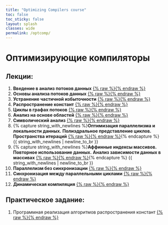 ```yaml
---
title: "Optimizing Compilers course"
toc: false
toc_sticky: false
layout: splash
classes: wide
permalink: /optcomp/
---
```


# Оптимизирующие компиляторы

## Лекции:
1. **Введение в анализ потоков данных** [{% raw %}<i class="far fa-file-pdf"></i>{% endraw %}](https://1drv.ms/b/s!AvzRvFPaT_BOgpp56piflUZWrFdt7A?e=FsBCwE)
2. **Основы анализа потоков данных** [{% raw %}<i class="far fa-file-pdf"></i>{% endraw %}](https://1drv.ms/b/s!AvzRvFPaT_BOgpp6ui_y1PHVtKxz7g?e=JhUiMP)
3. **Устранение частичной избыточности** [{% raw %}<i class="far fa-file-pdf"></i>{% endraw %}](https://1drv.ms/b/s!AvzRvFPaT_BOgpp7BPw3dYC9oFmkTA?e=G3QgX1)
4. **Распространение констант** [{% raw %}<i class="far fa-file-pdf"></i>{% endraw %}](https://1drv.ms/b/s!AvzRvFPaT_BOgpp8WixzJRkHKoiZbA?e=VwXJdK)
5. **Циклы в графах потоков** [{% raw %}<i class="far fa-file-pdf"></i>{% endraw %}](https://1drv.ms/b/s!AvzRvFPaT_BOgpp9qmRkvq0dSvH9Zg?e=5accDu)
6. **Анализ на основе областей** [{% raw %}<i class="far fa-file-pdf"></i>{% endraw %}](https://1drv.ms/b/s!AvzRvFPaT_BOgpp-DATYW-ZAzu9fkg?e=ABPXq5)
7. **Символический анализ** [{% raw %}<i class="far fa-file-pdf"></i>{% endraw %}](https://1drv.ms/b/s!AvzRvFPaT_BOgpp_y3bkKpvGdies2A?e=Hxatiz)
8. {% capture string_with_newlines %}**Оптимизация параллелизма и локальности данных.**
 **Полиэдральное представление циклов. Пространства итераций** [{% raw %}<i class="far fa-file-pdf"></i>{% endraw %}](https://1drv.ms/b/s!AvzRvFPaT_BOgpsA8PfOU2kPAQT7lg?e=XzZPk0){% endcapture %}
 {{ string_with_newlines | newline_to_br }}
9. {% capture string_with_newlines %}**Аффинные индексы массивов. Повторное использование данных.**
 **Анализ зависимости данных в массивах** [{% raw %}<i class="far fa-file-pdf"></i>{% endraw %}](https://1drv.ms/b/s!AvzRvFPaT_BOgpsBdTZnlRKSNARtgw?e=X2kiPv){% endcapture %}
 {{ string_with_newlines | newline_to_br }}
10. **Параллелизм без синхронизации** [{% raw %}<i class="far fa-file-pdf"></i>{% endraw %}](https://1drv.ms/b/s!AvzRvFPaT_BOgpsCm2r91ya0zNZEQQ?e=0Ix4uc)
11. **Синхронизация между параллельными циклами** [{% raw %}<i class="far fa-file-pdf"></i>{% endraw %}](https://1drv.ms/b/s!AvzRvFPaT_BOgpsDWxIplkQQD3s-ag?e=lh8Cek)
12. **Динамическая компиляция** [{% raw %}<i class="far fa-file-pdf"></i>{% endraw %}](https://1drv.ms/b/s!AvzRvFPaT_BOgpsEbBZSDk6O-67sDQ?e=E4qv2f)

## Практическое задание:
1. Программная реализация алгоритмов распространения констант [{% raw %}<i class="far fa-file-pdf"></i>{% endraw %}](https://1drv.ms/b/s!AvzRvFPaT_BOgpsKDD_8_FoZ4dDMMQ?e=sTFXGU)